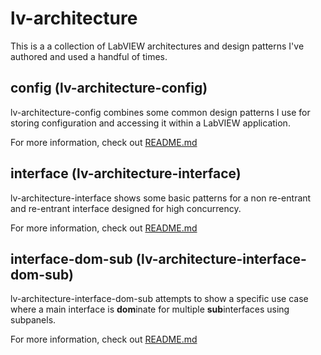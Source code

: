 # lv-architecture
This is a a collection of LabVIEW architectures and design patterns I've authored and used a handful of times.

## config (lv-architecture-config)

lv-architecture-config combines some common design patterns I use for storing configuration and accessing it within a LabVIEW application.

For more information, check out [README.md](./config/README.md)

## interface (lv-architecture-interface)

lv-architecture-interface shows some basic patterns for a non re-entrant and re-entrant interface designed for high concurrency.

For more information, check out [README.md](./interface/README.md)

## interface-dom-sub (lv-architecture-interface-dom-sub)

lv-architecture-interface-dom-sub attempts to show a specific use case where a main interface is **dom**inate for multiple **sub**interfaces using subpanels.

For more information, check out [README.md](./interface-dom-sub/README.md)
